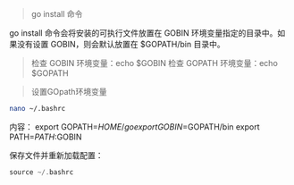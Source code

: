 > go install 命令

go install 命令会将安装的可执行文件放置在 GOBIN 环境变量指定的目录中。如果没有设置 GOBIN，则会默认放置在 $GOPATH/bin 目录中。

> 检查 GOBIN 环境变量：echo $GOBIN
> 检查 GOPATH 环境变量：echo $GOPATH


>设置GOpath环境变量
```sh
nano ~/.bashrc
```
内容：
export GOPATH=$HOME/go
export GOBIN=$GOPATH/bin
export PATH=$PATH:$GOBIN

保存文件并重新加载配置：
```cpp
source ~/.bashrc
```








